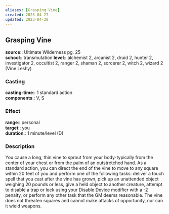 ```yaml
---
aliases: [Grasping Vine]
created: 2023-04-27
updated: 2023-04-28
---
```


## Grasping Vine

**source**:: Ultimate Wilderness pg. 25  
**school**:: transmutation
**level**:: alchemist 2, arcanist 2, druid 2, hunter 2, investigator 2, occultist 2, ranger 2, shaman 2, sorcerer 2, witch 2, wizard 2 (Vine Leshy)

### Casting

**casting-time**:: 1 standard action  
**components**:: V, S

### Effect

**range**:: personal  
**target**:: you  
**duration**:: 1 minute/level (D)

### Description

You cause a long, thin vine to sprout from your body-typically from the center of your chest or from the palm of an outstretched hand. As a standard action, you can direct the end of the vine to move to any square within 20 feet of you and perform one of the following tasks: deliver a touch spell that you cast after the vine has grown, pick up an unattended object weighing 20 pounds or less, give a held object to another creature, attempt to disable a trap or lock using your Disable Device modifier with a -2 penalty, or perform any other task that the GM deems reasonable. The vine does not threaten squares and cannot make attacks of opportunity, nor can it wield weapons.
